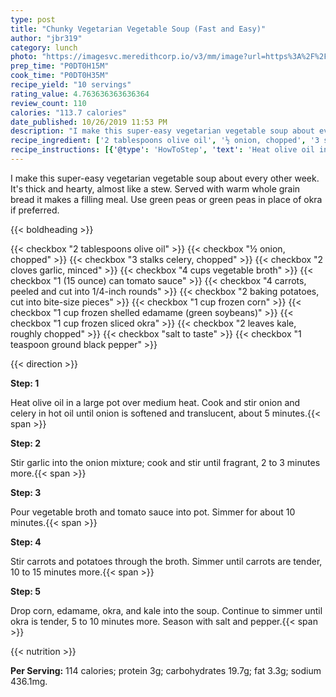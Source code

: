 ```yaml
---
type: post
title: "Chunky Vegetarian Vegetable Soup (Fast and Easy)"
author: "jbr319"
category: lunch
photo: "https://imagesvc.meredithcorp.io/v3/mm/image?url=https%3A%2F%2Fimages.media-allrecipes.com%2Fuserphotos%2F4991817.jpg"
prep_time: "P0DT0H15M"
cook_time: "P0DT0H35M"
recipe_yield: "10 servings"
rating_value: 4.763636363636364
review_count: 110
calories: "113.7 calories"
date_published: 10/26/2019 11:53 PM
description: "I make this super-easy vegetarian vegetable soup about every other week. It's thick and hearty, almost like a stew. Served with warm whole grain bread it makes a filling meal. Use green peas or green peas in place of okra if preferred."
recipe_ingredient: ['2 tablespoons olive oil', '½ onion, chopped', '3 stalks celery, chopped', '2 cloves garlic, minced', '4 cups vegetable broth', '1 (15 ounce) can tomato sauce', '4 carrots, peeled and cut into 1/4-inch rounds', '2 baking potatoes, cut into bite-size pieces', '1 cup frozen corn', '1 cup frozen shelled edamame (green soybeans)', '1 cup frozen sliced okra', '2 leaves kale, roughly chopped', 'salt to taste', '1 teaspoon ground black pepper']
recipe_instructions: [{'@type': 'HowToStep', 'text': 'Heat olive oil in a large pot over medium heat. Cook and stir onion and celery in hot oil until onion is softened and translucent, about 5 minutes.\n'}, {'@type': 'HowToStep', 'text': 'Stir garlic into the onion mixture; cook and stir until fragrant, 2 to 3 minutes more.\n'}, {'@type': 'HowToStep', 'text': 'Pour vegetable broth and tomato sauce into pot. Simmer for about 10 minutes.\n'}, {'@type': 'HowToStep', 'text': 'Stir carrots and potatoes through the broth. Simmer until carrots are tender, 10 to 15 minutes more.\n'}, {'@type': 'HowToStep', 'text': 'Drop corn, edamame, okra, and kale into the soup. Continue to simmer until okra is tender, 5 to 10 minutes more. Season with salt and pepper.\n'}]
---
```


I make this super-easy vegetarian vegetable soup about every other week. It's thick and hearty, almost like a stew. Served with warm whole grain bread it makes a filling meal. Use green peas or green peas in place of okra if preferred. 

{{< boldheading >}}

{{< checkbox "2 tablespoons olive oil" >}}
{{< checkbox "½  onion, chopped" >}}
{{< checkbox "3 stalks celery, chopped" >}}
{{< checkbox "2 cloves garlic, minced" >}}
{{< checkbox "4 cups vegetable broth" >}}
{{< checkbox "1 (15 ounce) can tomato sauce" >}}
{{< checkbox "4  carrots, peeled and cut into 1/4-inch rounds" >}}
{{< checkbox "2  baking potatoes, cut into bite-size pieces" >}}
{{< checkbox "1 cup frozen corn" >}}
{{< checkbox "1 cup frozen shelled edamame (green soybeans)" >}}
{{< checkbox "1 cup frozen sliced okra" >}}
{{< checkbox "2 leaves kale, roughly chopped" >}}
{{< checkbox "salt to taste" >}}
{{< checkbox "1 teaspoon ground black pepper" >}}


{{< direction >}}

**Step: 1**

Heat olive oil in a large pot over medium heat. Cook and stir onion and celery in hot oil until onion is softened and translucent, about 5 minutes.{{< span >}}

**Step: 2**

Stir garlic into the onion mixture; cook and stir until fragrant, 2 to 3 minutes more.{{< span >}}

**Step: 3**

Pour vegetable broth and tomato sauce into pot. Simmer for about 10 minutes.{{< span >}}

**Step: 4**

Stir carrots and potatoes through the broth. Simmer until carrots are tender, 10 to 15 minutes more.{{< span >}}

**Step: 5**

Drop corn, edamame, okra, and kale into the soup. Continue to simmer until okra is tender, 5 to 10 minutes more. Season with salt and pepper.{{< span >}}

{{< nutrition >}}

**Per Serving:** 114 calories; protein 3g; carbohydrates 19.7g; fat 3.3g; sodium 436.1mg.
